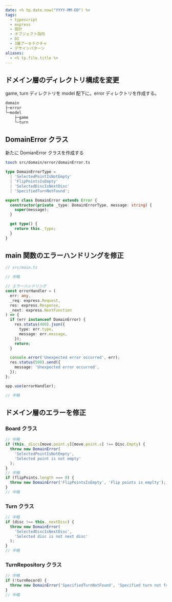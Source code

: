 ```yaml
---
date: <% tp.date.now("YYYY-MM-DD") %>
tags:
  - typescript
  - express
  - 設計
  - オブジェクト指向
  - DI
  - 3層アーキテクチャ
  - デザインパターン
aliases:
  - <% tp.file.title %>
---
```


## ドメイン層のディレクトリ構成を変更

game, turn ディレクトリを model 配下に。error ディレクトリを作成する。

```bash
domain
├─error
└─model
    ├─game
    └─turn
```

## DomainError クラス

新たに DomianError クラスを作成する

```bash
touch src/domain/error/domainError.ts
```

```ts
type DomainErrorType =
  | 'SelectedPointIsNotEmpty'
  | 'FlipPointsIsEmpty'
  | 'SelectedDiscIsNextDisc'
  | 'SpecifiedTurnNotFound';

export class DomainError extends Error {
  constructor(private _type: DomainErrorType, message: string) {
    super(message);
  }

  get type() {
    return this._type;
  }
}
```

## main 関数のエラーハンドリングを修正

```ts
// src/main.ts

// 中略

// エラーハンドリング
const errorHandler = (
  err: any,
  _req: express.Request,
  res: express.Response,
  _next: express.NextFunction
) => {
  if (err instanceof DomainError) {
    res.status(400).json({
      type: err.type,
      message: err.message,
    });
    return;
  }

  console.error('Unexpected error occurred', err);
  res.status(500).send({
    message: 'Unexpected error occurred',
  });
};

app.use(errorHandler);

// 中略
```

## ドメイン層のエラーを修正

### Board クラス

```ts
// 中略
if (this._discs[move.point.y][move.point.x] !== Disc.Empty) {
  throw new DomainError(
    'SelectedPointIsNotEmpty',
    'Selected point is not empty'
  );
}
// 中略
if (flipPoints.length === 0) {
  throw new DomainError('FlipPointsIsEmpty', 'Flip points is emplty');
}
// 中略
```

### Turn クラス

```ts
// 中略
if (disc !== this._nextDisc) {
  throw new DomainError(
    'SelectedDiscIsNextDisc',
    'Selected disc is not next disc'
  );
}
// 中略
```

### TurnRepository クラス

```ts
// 中略
if (!turnRecord) {
  throw new DomainError('SpecifiedTurnNotFound', 'Specified turn not found');
}
// 中略
```
